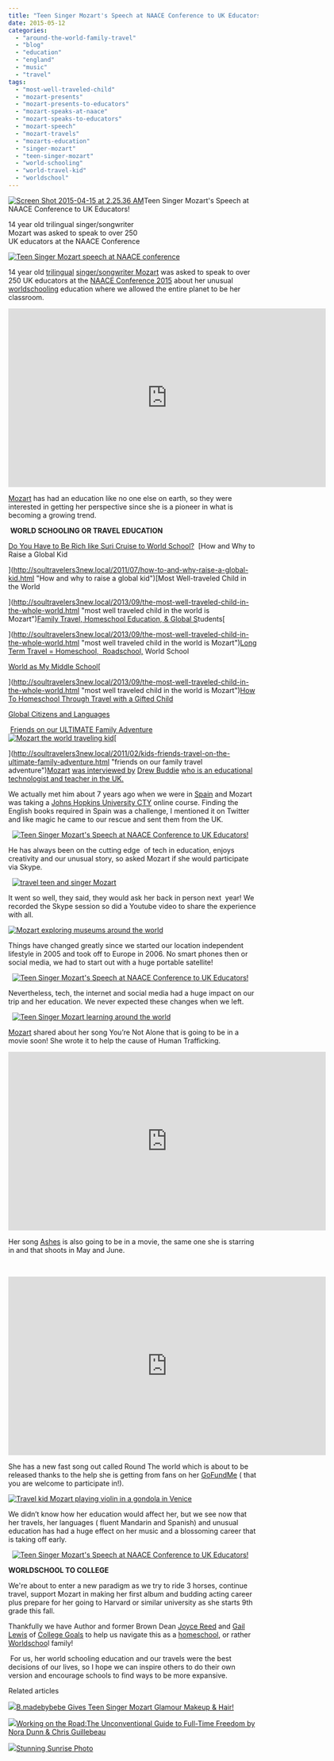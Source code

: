 ```yaml
---
title: "Teen Singer Mozart's Speech at NAACE Conference to UK Educators!"
date: 2015-05-12
categories: 
  - "around-the-world-family-travel"
  - "blog"
  - "education"
  - "england"
  - "music"
  - "travel"
tags: 
  - "most-well-traveled-child"
  - "mozart-presents"
  - "mozart-presents-to-educators"
  - "mozart-speaks-at-naace"
  - "mozart-speaks-to-educators"
  - "mozart-speech"
  - "mozart-travels"
  - "mozarts-education"
  - "singer-mozart"
  - "teen-singer-mozart"
  - "world-schooling"
  - "world-travel-kid"
  - "worldschool"
---
```


  
[![Screen Shot 2015-04-15 at 2.25.36 AM](https://pub-ac94b3f306b24c0dba4238943c97f2e1.r2.dev/6a00e5502a9507883301bb0827ebd6970d.jpg "Screen Shot 2015-04-15 at 2.25.36 AM")](https://pub-ac94b3f306b24c0dba4238943c97f2e1.r2.dev/6a00e5502a9507883301bb0827ebd6970d.jpg)Teen Singer Mozart's Speech at  
NAACE Conference to UK Educators!  
  
14 year old trilingual singer/songwriter  
Mozart was asked to speak to over 250  
UK educators at the NAACE Conference

<!--more-->  
  
[![Teen Singer Mozart speech at NAACE conference](https://pub-ac94b3f306b24c0dba4238943c97f2e1.r2.dev/6a00e5502a9507883301b8d111f435970c.png "Teen Singer Mozart speech at NAACE conference")](https://pub-ac94b3f306b24c0dba4238943c97f2e1.r2.dev/6a00e5502a9507883301b8d111f435970c.png)  
  
  

14 year old [trilingual](http://soultravelers3new.local/2013/12/trilingual-mozart-travel-kid-expert-speaks-at-gec-about-world-education.html "trilingual Mozart speech") [singer/songwriter Mozart](http://soultravelers3new.local/2014/03/mozart-beautiful-teen-singer-songwriter-musician.html "singer songwriter Mozart") was asked to speak to over 250 UK educators at the [NAACE Conference 2015](http://www.naace.co.uk "naace") about her unusual [worldschooling](http://soultravelers3new.local/2012/10/curriculum-vitae-for-a-gifted-child-world-schooling.html "world school CV for Mozart") education where we allowed the entire planet to be her classroom. 

  

<iframe allowfullscreen src="https://www.youtube.com/embed/b-w14sXZXVE" frameborder="0" height="360" width="640"></iframe>

  
  
[Mozart](http://soultravelers3new.local/2015/01/-q-a-mozarts-take-on-travel-music-homeschool.html "teen singer and traveler Mozart") has had an education like no one else on earth, so they were interested in getting her perspective since she is a pioneer in what is becoming a growing trend. 

 **WORLD SCHOOLING OR TRAVEL EDUCATION**

[Do You Have to Be Rich like Suri Cruise to World School?](http://soultravelers3new.local/2012/09/do-you-have-to-be-rich-like-suri-cruise-to-world-school-learn-mandarin-.html "do you have to be rich like sure cruise to world school?")  [How and Why to Raise a Global Kid  
  
](http://soultravelers3new.local/2011/07/how-to-and-why-raise-a-global-kid.html "How and why to raise a global kid")[Most Well-traveled Child in the World  
  
](http://soultravelers3new.local/2013/09/the-most-well-traveled-child-in-the-whole-world.html "most well traveled child in the world is Mozart")[Family Travel, Homeschool Education, & Global S](http://soultravelers3new.local/2010/04/family-travel-homeschool-education-global-students-lifestyle-design-location-independent-4hww-around.html "HOMESCHOOLING AND TRAVEL")tudents[  
  
](http://soultravelers3new.local/2013/09/the-most-well-traveled-child-in-the-whole-world.html "most well traveled child in the world is Mozart")[Long Term Travel = Homeschool,  Roadschool,](http://soultravelers3new.local/2010/03/long-term-family-travel-homeschool-roadschool-world-school-digitalnomad-lifestyle-design-virtual-.html "LONG TERM TRAVEL = HOMESCHOOL, ROADSCHOOL , WORLD SCHOOL") World School  
  
[World as My Middle School](http://soultravelers3new.local/2014/04/world-as-my-middle-school-the-atlantic-soultravelers3.html "world as my middle school - The Atlantic ")[  
  
](http://soultravelers3new.local/2013/09/the-most-well-traveled-child-in-the-whole-world.html "most well traveled child in the world is Mozart")[How To Homeschool Through Travel with a Gifted Child](http://soultravelers3new.local/2012/09/how-to-homeschool-through-travel-with-a-gifted-child-.html "HOW TO HOMESCHOOL WITH A GIFTED CHILD THROUGH TRAVEL")  
  
[Global Citizens and Languages](http://soultravelers3new.local/2012/05/global-citizens-spanish-and-mandarin-immersion.html "Global citizens and language immersion")

 [Friends on our ULTIMATE Family Adventure](http://soultravelers3new.local/2011/02/kids-friends-travel-on-the-ultimate-family-adventure.html "friends on our family travel adventure") [![Mozart the world traveling kid](https://pub-ac94b3f306b24c0dba4238943c97f2e1.r2.dev/6a00e5502a9507883301bb082cf14e970d.png "Mozart the world traveling kid")](https://pub-ac94b3f306b24c0dba4238943c97f2e1.r2.dev/6a00e5502a9507883301bb082cf14e970d.png)[  
  
](http://soultravelers3new.local/2011/02/kids-friends-travel-on-the-ultimate-family-adventure.html "friends on our family travel adventure")[Mozart](http://soultravelers3new.local/2015/02/teen-mozart-singing-red-carpet-grammys.html "teen singer Mozart") [was interviewed by](http://soultravelers3new.local/2011/02/kids-friends-travel-on-the-ultimate-family-adventure.html "friends on our family travel adventure") [Drew Buddie](https://twitter.com/digitalmaverick "digitalmaverick") [who is an educational technologist and teacher in the UK.](http://soultravelers3new.local/2011/02/kids-friends-travel-on-the-ultimate-family-adventure.html "friends on our family travel adventure")

  
We actually met him about 7 years ago when we were in [Spain](http://soultravelers3new.local/2013/05/learning-spanish-in-spain.html "learning spanish in spain") and Mozart was taking a [Johns Hopkins University CTY](http://cty.jhu.edu "johns hopkins cty") online course. Finding the English books required in Spain was a challenge, I mentioned it on Twitter and like magic he came to our rescue and sent them from the UK.

  [![Teen Singer Mozart's Speech at NAACE Conference to UK Educators!](https://pub-ac94b3f306b24c0dba4238943c97f2e1.r2.dev/6a00e5502a9507883301b7c788f876970b.png "Teen Singer Mozart's Speech at NAACE Conference to UK Educators!")](https://pub-ac94b3f306b24c0dba4238943c97f2e1.r2.dev/6a00e5502a9507883301b7c788f876970b.png)

He has always been on the cutting edge  of tech in education, enjoys creativity and our unusual story, so asked Mozart if she would participate via Skype. 

  [![travel teen and singer Mozart](https://pub-ac94b3f306b24c0dba4238943c97f2e1.r2.dev/6a00e5502a9507883301b7c788f8ea970b.png "travel teen and singer Mozart")](https://pub-ac94b3f306b24c0dba4238943c97f2e1.r2.dev/6a00e5502a9507883301b7c788f8ea970b.png)

It went so well, they said, they would ask her back in person next  year! We recorded the Skype session so did a Youtube video to share the experience with all.  
  
[![Mozart exploring museums around the world](https://pub-ac94b3f306b24c0dba4238943c97f2e1.r2.dev/6a00e5502a9507883301bb082cf1da970d.png "Mozart exploring museums around the world")](https://pub-ac94b3f306b24c0dba4238943c97f2e1.r2.dev/6a00e5502a9507883301bb082cf1da970d.png)  
  
  
Things have changed greatly since we started our location independent lifestyle in 2005 and took off to Europe in 2006. No smart phones then or social media, we had to start out with a huge portable satellite!  
  

  [![Teen Singer Mozart's Speech at NAACE Conference to UK Educators!](https://pub-ac94b3f306b24c0dba4238943c97f2e1.r2.dev/6a00e5502a9507883301b7c788f90f970b.png "Teen Singer Mozart's Speech at NAACE Conference to UK Educators!")](https://pub-ac94b3f306b24c0dba4238943c97f2e1.r2.dev/6a00e5502a9507883301b7c788f90f970b.png)

Nevertheless, tech, the internet and social media had a huge impact on our trip and her education. We never expected these changes when we left. 

  [![Teen Singer Mozart learning around the world ](https://pub-ac94b3f306b24c0dba4238943c97f2e1.r2.dev/6a00e5502a9507883301bb082cf1fe970d.png "Teen Singer Mozart learning around the world ")](https://pub-ac94b3f306b24c0dba4238943c97f2e1.r2.dev/6a00e5502a9507883301bb082cf1fe970d.png)

[Mozart](http://soultravelers3new.local/2014/10/mozart-sings-at-the-house-of-blues.html "teen singer Mozart sings at house of blues") shared about her song You’re Not Alone that is going to be in a movie soon! She wrote it to help the cause of Human Trafficking.  
  

<iframe allowfullscreen src="https://www.youtube.com/embed/AUd-6FmGFVU" frameborder="0" height="360" width="640"></iframe>

  
  
Her song [Ashes](https://www.youtube.com/watch?v=c3_kNH3RU3Y "\"Ashes\" by Mozart") is also going to be in a movie, the same one she is starring in and that shoots in May and June.   
  
 

<iframe allowfullscreen src="https://www.youtube.com/embed/c3_kNH3RU3Y" frameborder="0" height="360" width="640"></iframe>

  
  

She has a new fast song out called Round The world which is about to be released thanks to the help she is getting from fans on her [GoFundMe](http://www.gofundme.com/t7q2nx8%20 "gofundme for Mozart's music") ( that you are welcome to participate in!).   
  
[![Travel kid Mozart playing violin in  a gondola in Venice](https://pub-ac94b3f306b24c0dba4238943c97f2e1.r2.dev/6a00e5502a9507883301b7c788f92b970b.png "Travel kid Mozart playing violin in  a gondola in Venice")](https://pub-ac94b3f306b24c0dba4238943c97f2e1.r2.dev/6a00e5502a9507883301b7c788f92b970b.png)  
  

We didn’t know how her education would affect her, but we see now that her travels, her languages ( fluent Mandarin and Spanish) and unusual education has had a huge effect on her music and a blossoming career that is taking off early. 

  [![Teen Singer Mozart's Speech at NAACE Conference to UK Educators!](https://pub-ac94b3f306b24c0dba4238943c97f2e1.r2.dev/6a00e5502a9507883301b7c788f93b970b.png "Teen Singer Mozart's Speech at NAACE Conference to UK Educators!")](https://pub-ac94b3f306b24c0dba4238943c97f2e1.r2.dev/6a00e5502a9507883301b7c788f93b970b.png)

**WORLDSCHOOL TO COLLEGE**

We're about to enter a new paradigm as we try to ride 3 horses, continue travel, support Mozart in making her first album and budding acting career plus prepare for her going to Harvard or similar university as she starts 9th grade this fall.   
  
Thankfully we have Author and former Brown Dean [Joyce Reed](http://www.collegegoals.com/team/joyce_reed.html "Joyce Reed") and [Gail Lewis](http://www.collegegoals.com/team/gail_lewis.html "Gail Lewis of College Goals") of [College Goals](http://www.collegegoals.com "college goals") to help us navigate this as a [homeschool](http://soultravelers3new.local/2010/04/family-travel-homeschool-education-global-students-lifestyle-design-location-independent-4hww-around.html "homeschool and travel"), or rather [Worldschoo](http://soultravelers3new.local/2012/02/travel-schooling-learning-through-travel.html "travel schooling or world schooling")l family!   
  
 For us, her world schooling education and our travels were the best decisions of our lives, so I hope we can inspire others to do their own version and encourage schools to find ways to be more expansive. 

Related articles

[![](http://i.zemanta.com/338454533_80_80.jpg)](http://soultravelers3new.local/2015/04/bmadebybebe-gives-teen-singer-mozart-glamour-makeup-hair.html)[B.madebybebe Gives Teen Singer Mozart Glamour Makeup & Hair!](http://soultravelers3new.local/2015/04/bmadebybebe-gives-teen-singer-mozart-glamour-makeup-hair.html)

[![](http://i.zemanta.com/333335991_80_80.jpg)](http://soultravelers3new.local/2015/03/working-on-the-roadthe-unconventional-guide-to-full-time-freedom-by-nora-dunn-chris-guillebeau-.html)[Working on the Road:The Unconventional Guide to Full-Time Freedom by Nora Dunn & Chris Guillebeau](http://soultravelers3new.local/2015/03/working-on-the-roadthe-unconventional-guide-to-full-time-freedom-by-nora-dunn-chris-guillebeau-.html)

[![](http://i.zemanta.com/330279127_80_80.jpg)](http://soultravelers3new.local/2015/03/stunning-sunrise-photo.html)[Stunning Sunrise Photo](http://soultravelers3new.local/2015/03/stunning-sunrise-photo.html)
